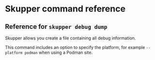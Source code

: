 # Skupper command reference

## Reference for `skupper debug dump`

Skupper allows you create a file containing all debug information.

This command includes an option to specify the platform, for example `-- platform podman` when using a Podman site.

